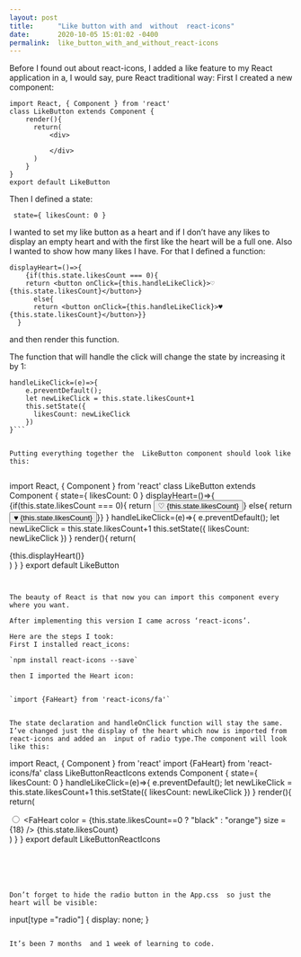 ```yaml
---
layout: post
title:      "Like button with and  without  react-icons"
date:       2020-10-05 15:01:02 -0400
permalink:  like_button_with_and_without_react-icons
---
```



Before I found out about react-icons, I added a like feature to my React application in a, I would say, pure React traditional way:
First I created a new component:

```
import React, { Component } from 'react'
class LikeButton extends Component {
    render(){
      return(
          <div>

          </div>
      )
    }
}
export default LikeButton
```

Then I defined a state:

`  state={ likesCount: 0 } `

I wanted to set my like button as a heart and if I don’t have any likes to display an empty heart and with the first like the heart will be a full one. Also I wanted to show how many likes I  have. For that I defined a function:


```
displayHeart=()=>{
    {if(this.state.likesCount === 0){
    return <button onClick={this.handleLikeClick}>♡ {this.state.likesCount}</button>}
      else{
      return <button onClick={this.handleLikeClick}>♥ {this.state.likesCount}</button>}}
  }
```
and then render this function.


The function that will handle the click will change the state by increasing it by 1:

```
handleLikeClick=(e)=>{
    e.preventDefault();
    let newLikeClick = this.state.likesCount+1
    this.setState({
      likesCount: newLikeClick
    })
}```


Putting everything together the  LikeButton component should look like this:


```
import React, { Component } from 'react'
class LikeButton extends Component {
    state={ likesCount: 0 }
    displayHeart=()=>{
        {if(this.state.likesCount === 0){
        return <button onClick={this.handleLikeClick}>♡ {this.state.likesCount}</button>}
          else{
          return <button onClick={this.handleLikeClick}>♥ {this.state.likesCount}</button>}}
      }
    handleLikeClick=(e)=>{
    e.preventDefault();
    let newLikeClick = this.state.likesCount+1
    this.setState({
        likesCount: newLikeClick
    })
    }
    render(){
      return(
          <div>
            {this.displayHeart()}
          </div>
      )
    }
}
export default LikeButton
```


The beauty of React is that now you can import this component every where you want.

After implementing this version I came across ‘react-icons’.

Here are the steps I took:
First I installed react_icons:

`npm install react-icons --save`

then I imported the Heart icon:
 

`import {FaHeart} from 'react-icons/fa'`


The state declaration and handleOnClick function will stay the same. I’ve changed just the display of the heart which now is imported from react-icons and added an  input of radio type.The component will look like this:

```
import React, { Component } from 'react'
import {FaHeart} from 'react-icons/fa'
class LikeButtonReactIcons extends Component {
    state={ likesCount: 0 }
		handleLikeClick=(e)=>{
    e.preventDefault();
    let newLikeClick = this.state.likesCount+1
    this.setState({
        likesCount: newLikeClick
      })
    }
  render(){
      return(
          <div>
            <label>
                <input type="radio" onClick={this.handleLikeClick}/>
                <FaHeart
                 color = {this.state.likesCount==0 ? "black" : "orange"}
                 size = {18}
                />  {this.state.likesCount}</label>
          </div>
      )
    }
}
export default LikeButtonReactIcons
```





Don’t forget to hide the radio button in the App.css  so just the heart will be visible:
```
input[type ="radio"] {
  display: none;
}
```

It’s been 7 months  and 1 week of learning to code.









